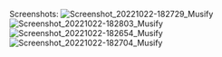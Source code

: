 Screenshots:
![Screenshot_20221022-182729_Musify](https://user-images.githubusercontent.com/41737784/197343300-d89d209c-8ba4-4686-96f3-360a2307adf5.jpg)
![Screenshot_20221022-182803_Musify](https://user-images.githubusercontent.com/41737784/197343303-c6698e36-39d8-4c01-b63a-bde2129199b1.jpg)
![Screenshot_20221022-182654_Musify](https://user-images.githubusercontent.com/41737784/197343304-42942148-77ed-47ce-a97e-3b07c7798f58.jpg)
![Screenshot_20221022-182704_Musify](https://user-images.githubusercontent.com/41737784/197343305-347c1688-d5ac-4cab-b92f-2b48b1035041.jpg)
